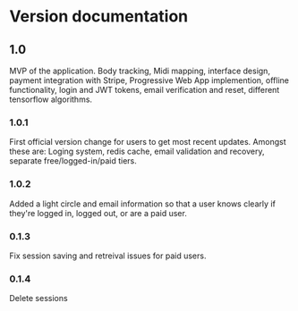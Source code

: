 # Version documentation

## 1.0

MVP of the application. Body tracking, Midi mapping, interface design, payment integration with Stripe, Progressive Web App implemention, offline functionality, login and JWT tokens, email verification and reset, different tensorflow algorithms.

### 1.0.1

First official version change for users to get most recent updates. Amongst these are: Loging system, redis cache, email validation and recovery, separate free/logged-in/paid tiers.

### 1.0.2

Added a light circle and email information so that a user knows clearly if they're logged in, logged out, or are a paid user.

### 0.1.3

Fix session saving and retreival issues for paid users.

### 0.1.4

Delete sessions
